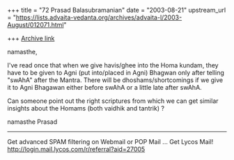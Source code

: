 +++
title = "72 Prasad Balasubramanian"
date = "2003-08-21"
upstream_url = "https://lists.advaita-vedanta.org/archives/advaita-l/2003-August/012071.html"

+++
[Archive link](https://lists.advaita-vedanta.org/archives/advaita-l/2003-August/012071.html)

namasthe,

  I've read once that when we give havis/ghee into 
the Homa kundam, they have to be given to Agni 
(put into/placed in Agni) Bhagwan only after 
telling "swAhA" after the Mantra. There will 
be dhoshams/shortcomings if we give it to Agni 
Bhagawan either before swAhA or a little late
after swAhA.

  Can someone point out the right scriptures from 
which we can get similar insights about the Homams
(both vaidhik and tantrik) ?

namasthe
Prasad


____________________________________________________________
Get advanced SPAM filtering on Webmail or POP Mail ... Get Lycos Mail!
http://login.mail.lycos.com/r/referral?aid=27005

